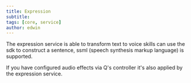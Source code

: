 ```yaml
---
title: Expression
subtitle: 
tags: [core, service]
author: edwin
---
```


The expression service is able to transform text to voice skills can use the sdk to construct a sentence, ssml (speech synthesis markup language) is supported.  

If you have configured audio effects via Q's controller it's also applied by the expression service.

